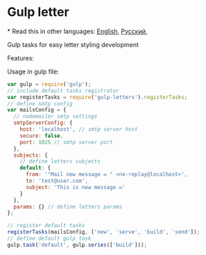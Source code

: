 # Gulp letter

\* Read this in other languages: [English](README.md), [Русский](README.ru.md),

Gulp tasks for easy letter styling development

Features:

Usage in gulp file:

```javascript
var gulp = require('gulp');
// include default tasks registrator
var registerTasks = require('gulp-letters').registerTasks;
// define smtp config
var mailsConfig = {
  // nodemailer smtp settings
  smtpServerConfig: {
    host: 'localhost', // smtp server host
    secure: false,
    port: 1025 // smtp server port
  },
  subjects: {
    // define letters subjects
    default: {
      from: '"Mail new message ✉️ " <no-replay@localhost>',
      to: 'test@user.com',
      subject: 'This is new message ✉️'
    }
  },
  params: {} // define letters params
};

// register default tasks
registerTasks(mailsConfig, ['new', 'serve', 'build', 'send']);
// define default gulp task
gulp.task('default', gulp.series(['build']));
```
